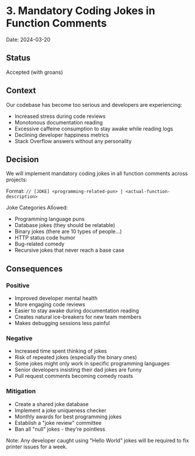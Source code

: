 # 3. Mandatory Coding Jokes in Function Comments

Date: 2024-03-20

## Status

Accepted (with groans)

## Context

Our codebase has become too serious and developers are experiencing:
- Increased stress during code reviews
- Monotonous documentation reading
- Excessive caffeine consumption to stay awake while reading logs
- Declining developer happiness metrics
- Stack Overflow answers without any personality

## Decision

We will implement mandatory coding jokes in all function comments across projects:

Format: `// [JOKE] <programming-related-pun> | <actual-function-description>`

Joke Categories Allowed:
- Programming language puns
- Database jokes (they should be relatable)
- Binary jokes (there are 10 types of people...)
- HTTP status code humor
- Bug-related comedy
- Recursive jokes that never reach a base case

## Consequences

### Positive
- Improved developer mental health
- More engaging code reviews
- Easier to stay awake during documentation reading
- Creates natural ice-breakers for new team members
- Makes debugging sessions less painful

### Negative
- Increased time spent thinking of jokes
- Risk of repeated jokes (especially the binary ones)
- Some jokes might only work in specific programming languages
- Senior developers insisting their dad jokes are funny
- Pull request comments becoming comedy roasts

### Mitigation
- Create a shared joke database
- Implement a joke uniqueness checker
- Monthly awards for best programming jokes
- Establish a "joke review" committee
- Ban all "null" jokes - they're pointless

Note: Any developer caught using "Hello World" jokes will be required to fix printer issues for a week.